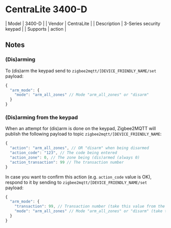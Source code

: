 # CentraLite 3400-D

| Model | 3400-D  |
| Vendor  | CentraLite  |
| Description | 3-Series security keypad |
| Supports | action |

## Notes

### (Dis)arming
To (dis)arm the keypad send to `zigbee2mqtt/[DEVICE_FRIENDLY_NAME/set` payload:

```js
{
  "arm_mode": {
    "mode": "arm_all_zones" // Mode "arm_all_zones" or "disarm"
  }
}
```

### (Dis)arming from the keypad
When an attempt for (dis)arm is done on the keypad, Zigbee2MQTT will publish the following payload to topic `zigbee2mqtt/[DEVICE_FRIENDLY_NAME`:

```js
{
  "action": "arm_all_zones", // OR "disarm" when being disarmed
  "action_code": "123", // The code being entered
  "action_zone": 0, // The zone being (dis)armed (always 0)
  "action_transaction": 99 // The transaction number
}
```

In case you want to confirm this action (e.g. `action_code` value is OK), respond to it by sending to `zigbee2mqtt/[DEVICE_FRIENDLY_NAME/set` payload:

```js
{
  "arm_mode": {
    "transaction": 99, // Transaction number (take this value from the (dis)arm attempt property `action_transaction`)
    "mode": "arm_all_zones" // Mode "arm_all_zones" or "disarm" (take this value from the (dis)arm attempt property `action`)
  }
}
```
